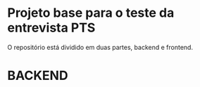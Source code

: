 # Projeto base para o teste da entrevista PTS
O repositório está dividido em duas partes, backend e frontend.

# BACKEND

